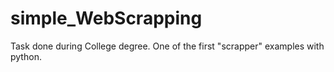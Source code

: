 # simple_WebScrapping
Task done during College degree. One of the first "scrapper" examples with python.
